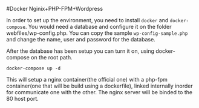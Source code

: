 #Docker Nginix+PHP-FPM+Wordpress


In order to set up the environment, you need to install `docker` and `docker-compose`. You would need a database and configure it on the folder webfiles/wp-config.php. You can copy the sample `wp-config-sample.php` and change the name, user and password for the database.

After the database has been setup you can turn it on, using docker-compose on the root path.

`docker-compose up -d`

This will setup a nginx container(the official one) with a php-fpm container(one that will be build using a dockerfile), linked internally inorder for communicate one with the other. The nginx server will be binded to the 80 host port. 

